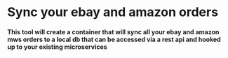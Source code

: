 # Sync your ebay and amazon orders

#### This tool will create a container that will sync all your ebay and amazon mws orders to a local db that can be accessed via a rest api and hooked up to your existing microservices 
